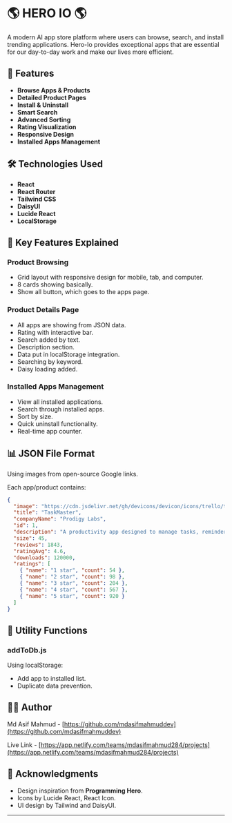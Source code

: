 # 🌎 HERO IO 🌎

A modern AI app store platform where users can browse, search, and install trending applications. Hero-Io provides exceptional apps that are essential for our day-to-day work and make our lives more efficient.

## 📱 Features

- **Browse Apps & Products** 
- **Detailed Product Pages** 
- **Install & Uninstall** 
- **Smart Search** 
- **Advanced Sorting** 
- **Rating Visualization** 
- **Responsive Design** 
- **Installed Apps Management** 

## 🛠️ Technologies Used

- **React** 
- **React Router** 
- **Tailwind CSS** 
- **DaisyUI** 
- **Lucide React** 
- **LocalStorage** 

## 🎯 Key Features Explained

### Product Browsing
- Grid layout with responsive design for mobile, tab, and computer. 
- 8 cards showing basically. 
- Show all button, which goes to the apps page.

### Product Details Page
- All apps are showing from JSON data. 
- Rating with interactive bar. 
- Search added by text. 
- Description section.
- Data put in localStorage integration. 
- Searching by keyword.
- Daisy loading added. 

### Installed Apps Management
- View all installed applications.
- Search through installed apps.
- Sort by  size. 
- Quick uninstall functionality.
- Real-time app counter.
 
## 📊 JSON File Format 

Using images from open-source Google links.

Each app/product contains:
```json
{
  "image": "https://cdn.jsdelivr.net/gh/devicons/devicon/icons/trello/trello-plain.svg",
  "title": "TaskMaster",
  "companyName": "Prodigy Labs",
  "id": 1,
  "description": "A productivity app designed to manage tasks, reminders, and projects efficiently.",
  "size": 45,
  "reviews": 1843,
  "ratingAvg": 4.6,
  "downloads": 120000,
  "ratings": [
    { "name": "1 star", "count": 54 },
    { "name": "2 star", "count": 98 },
    { "name": "3 star", "count": 204 },
    { "name": "4 star", "count": 567 },
    { "name": "5 star", "count": 920 }
  ]
}
```

## 🔧 Utility Functions

### addToDb.js
Using localStorage:
- Add app to installed list. 
- Duplicate data prevention. 
 
## 👨‍💻 Author

Md Asif Mahmud - [https://github.com/mdasifmahmuddev](https://github.com/mdasifmahmuddev)

Live Link - [https://app.netlify.com/teams/mdasifmahmud284/projects](https://app.netlify.com/teams/mdasifmahmud284/projects)




## 🙏 Acknowledgments

- Design inspiration from **Programming Hero**.
- Icons by Lucide React, React Icon. 
- UI design by Tailwind and DaisyUI. 

---
